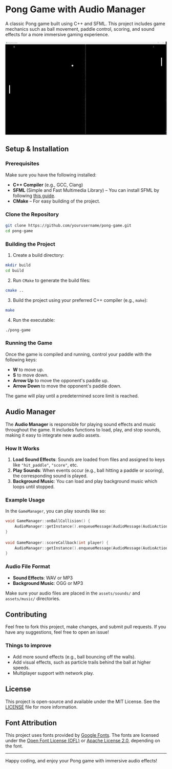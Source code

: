 
# Pong Game with Audio Manager

A classic Pong game built using C++ and SFML. This project includes game mechanics such as ball movement, paddle control, scoring, and sound effects for a more immersive gaming experience.

![Game Preview](resources/screenshot.png)

## Setup & Installation

### Prerequisites

Make sure you have the following installed:

- **C++ Compiler** (e.g., GCC, Clang)
- **SFML** (Simple and Fast Multimedia Library) – You can install SFML by following [this guide](https://www.sfml-dev.org/download.php).
- **CMake** – For easy building of the project.

### Clone the Repository

```bash
git clone https://github.com/yourusername/pong-game.git
cd pong-game
```

### Building the Project

1. Create a build directory:

```bash
mkdir build
cd build
```

2. Run `CMake` to generate the build files:

```bash
cmake ..
```

3. Build the project using your preferred C++ compiler (e.g., `make`):

```bash
make
```

4. Run the executable:

```bash
./pong-game
```

### Running the Game

Once the game is compiled and running, control your paddle with the following keys:

- **W** to move up.
- **S** to move down.
- **Arrow Up** to move the opponent's paddle up.
- **Arrow Down** to move the opponent's paddle down.

The game will play until a predetermined score limit is reached.

## Audio Manager

The **Audio Manager** is responsible for playing sound effects and music throughout the game. It includes functions to load, play, and stop sounds, making it easy to integrate new audio assets.

### How It Works

1. **Load Sound Effects**: Sounds are loaded from files and assigned to keys like `"hit_paddle"`, `"score"`, etc.
2. **Play Sounds**: When events occur (e.g., ball hitting a paddle or scoring), the corresponding sound is played.
3. **Background Music**: You can load and play background music which loops until stopped.

### Example Usage

In the `GameManager`, you can play sounds like so:

```cpp
void GameManager::onBallCollision() {
    AudioManager::getInstance().enqueueMessage(AudioMessage(AudioAction::PLAY_SOUND,"bounce",100.f));
}

void GameManager::scoreCallback(int player) {
    AudioManager::getInstance().enqueueMessage(AudioMessage(AudioAction::PLAY_SOUND,"score",100.f));
}
```

### Audio File Format

- **Sound Effects**: WAV or MP3
- **Background Music**: OGG or MP3

Make sure your audio files are placed in the `assets/sounds/` and `assets/music/` directories.

## Contributing

Feel free to fork this project, make changes, and submit pull requests. If you have any suggestions, feel free to open an issue!

### Things to improve

- Add more sound effects (e.g., ball bouncing off the walls).
- Add visual effects, such as particle trails behind the ball at higher speeds.
- Multiplayer support with network play.

## License

This project is open-source and available under the MIT License. See the [LICENSE](LICENSE) file for more information.
## Font Attribution
This project uses fonts provided by [Google Fonts](https://fonts.google.com/). The fonts are licensed under the [Open Font License (OFL)](https://opensource.org/licenses/OFL) or [Apache License 2.0](https://opensource.org/licenses/Apache-2.0), depending on the font.

---

Happy coding, and enjoy your Pong game with immersive audio effects!
